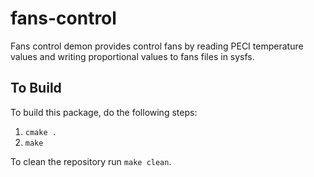 # fans-control
Fans control demon provides control fans by reading PECI temperature values and 
writing proportional values to fans files in sysfs.

## To Build
To build this package, do the following steps:

1. `cmake .`
2. `make`

To clean the repository run `make clean`.